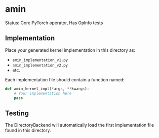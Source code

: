 # amin

Status: Core PyTorch operator, Has OpInfo tests

## Implementation

Place your generated kernel implementation in this directory as:
- `amin_implementation_v1.py`
- `amin_implementation_v2.py`
- etc.

Each implementation file should contain a function named:
```python
def amin_kernel_impl(*args, **kwargs):
    # Your implementation here
    pass
```

## Testing

The DirectoryBackend will automatically load the first implementation file found in this directory.
